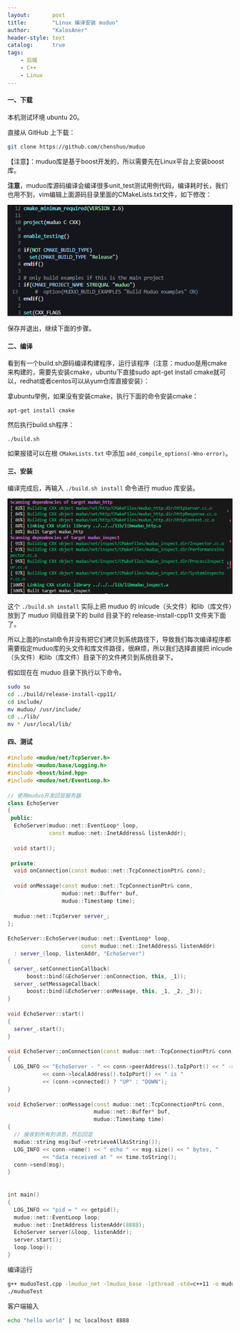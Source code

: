 ```yaml
---
layout:       post
title:        "Linux 编译安装 muduo"
author:       "KalosAner"
header-style: text
catalog:      true
tags:
    - 后端
    - C++
    - Linux
---
```


#### 一、下载

本机测试环境 ubuntu 20。

直接从 GitHub 上下载：

```sh
git clone https://github.com/chenshuo/muduo
```

【注意】：muduo库是基于boost开发的，所以需要先在Linux平台上安装boost库。

**注意**，muduo库源码编译会编译很多unit_test测试用例代码，编译耗时长，我们也用不到，vim编辑上面源码目录里面的CMakeLists.txt文件，如下修改：

![Snipaste_2025-04-30_15-09-30](\img\in-post\Snipaste_2025-04-30_15-09-30.png)

保存并退出，继续下面的步骤。

#### 二、编译

看到有一个build.sh源码编译构建程序，运行该程序（注意：muduo是用cmake来构建的，需要先安装cmake，ubuntu下直接sudo apt-get install cmake就可以，redhat或者centos可以从yum仓库直接安装）：

拿ubuntu举例，如果没有安装cmake，执行下面的命令安装cmake：

```
apt-get install cmake
```

然后执行build.sh程序：

```
./build.sh
```

如果报错可以在根 `CMakeLists.txt` 中添加 `add_compile_options(-Wno-error)`。

#### 三、安装

编译完成后，再输入 `./build.sh install` 命令进行 muduo 库安装。

![Snipaste_2025-04-30_15-32-46.png](\img\in-post\Snipaste_2025-04-30_15-32-46.png)

这个 `./build.sh install` 实际上把 muduo 的 inlcude（头文件）和lib（库文件）放到了 muduo 同级目录下的 build 目录下的 release-install-cpp11 文件夹下面了。

所以上面的install命令并没有把它们拷贝到系统路径下，导致我们每次编译程序都需要指定muduo库的头文件和库文件路径，很麻烦，所以我们选择直接把 inlcude（头文件）和lib（库文件）目录下的文件拷贝到系统目录下。

假如现在在 muduo 目录下执行以下命令。

```sh
sudo su
cd ../build/release-install-cpp11/
cd include/
mv muduo/ /usr/include/
cd ../lib/
mv * /usr/local/lib/
```

#### 四、测试

```cpp
#include <muduo/net/TcpServer.h>
#include <muduo/base/Logging.h>
#include <boost/bind.hpp>
#include <muduo/net/EventLoop.h>
 
// 使用muduo开发回显服务器
class EchoServer
{
 public:
  EchoServer(muduo::net::EventLoop* loop,
             const muduo::net::InetAddress& listenAddr);
 
  void start(); 
 
 private:
  void onConnection(const muduo::net::TcpConnectionPtr& conn);
 
  void onMessage(const muduo::net::TcpConnectionPtr& conn,
                 muduo::net::Buffer* buf,
                 muduo::Timestamp time);
 
  muduo::net::TcpServer server_;
};
 
EchoServer::EchoServer(muduo::net::EventLoop* loop,
                       const muduo::net::InetAddress& listenAddr)
  : server_(loop, listenAddr, "EchoServer")
{
  server_.setConnectionCallback(
      boost::bind(&EchoServer::onConnection, this, _1));
  server_.setMessageCallback(
      boost::bind(&EchoServer::onMessage, this, _1, _2, _3));
}
 
void EchoServer::start()
{
  server_.start();
}
 
void EchoServer::onConnection(const muduo::net::TcpConnectionPtr& conn)
{
  LOG_INFO << "EchoServer - " << conn->peerAddress().toIpPort() << " -> "
           << conn->localAddress().toIpPort() << " is "
           << (conn->connected() ? "UP" : "DOWN");
}
 
void EchoServer::onMessage(const muduo::net::TcpConnectionPtr& conn,
                           muduo::net::Buffer* buf,
                           muduo::Timestamp time)
{
  // 接收到所有的消息，然后回显
  muduo::string msg(buf->retrieveAllAsString());
  LOG_INFO << conn->name() << " echo " << msg.size() << " bytes, "
           << "data received at " << time.toString();
  conn->send(msg);
}
 
 
int main()
{
  LOG_INFO << "pid = " << getpid();
  muduo::net::EventLoop loop;
  muduo::net::InetAddress listenAddr(8888);
  EchoServer server(&loop, listenAddr);
  server.start();
  loop.loop();
}
```

编译运行

```sh
g++ muduoTest.cpp -lmuduo_net -lmuduo_base -lpthread -std=c++11 -o muduoTest
./muduoTest
```

客户端输入

```sh
echo "hello world" | nc localhost 8888
```

